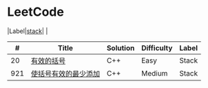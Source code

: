 # LeetCode
|Label|[stack](https://github.com/LHesperus/leetcode/tree/master/stack)| |

| # | Title | Solution | Difficulty | Label |
|---| ----- | -------- | ---------- | ----- |
| 20|[有效的括号](https://github.com/LHesperus/leetcode/blob/master/stack/%E6%9C%89%E6%95%88%E7%9A%84%E6%8B%AC%E5%8F%B7/main.cpp)|C++|Easy|Stack|
|921|[使括号有效的最少添加](https://github.com/LHesperus/leetcode/blob/master/stack/%E4%BD%BF%E6%8B%AC%E5%8F%B7%E6%9C%89%E6%95%88%E7%9A%84%E6%9C%80%E5%B0%91%E6%B7%BB%E5%8A%A0/main.m)|C++|Medium|Stack|